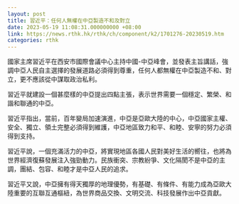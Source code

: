 ```yaml
---
layout: post
title: 習近平：任何人無權在中亞製造不和及對立
date: 2023-05-19 11:08:31.000000000 +08:00
link: https://news.rthk.hk/rthk/ch/component/k2/1701276-20230519.htm
categories: rthk
---
```


國家主席習近平在西安市國際會議中心主持中國-中亞峰會，並發表主旨講話，強調中亞人民自主選擇的發展道路必須得到尊重，任何人都無權在中亞製造不和、對立，更不應該從中謀取政治私利。

習近平就建設一個甚麼樣的中亞提出四點主張，表示世界需要一個穩定、繁榮、和諧和聯通的中亞。

習近平指出，當前，百年變局加速演進，中亞是亞歐大陸的中心，中亞國家主權、安全、獨立、領土完整必須得到維護，中亞地區致力和平、和睦、安寧的努力必須得到支持。

習近平說，一個充滿活力的中亞，將實現地區各國人民對美好生活的嚮往，也將為世界經濟復蘇發展注入強勁動力。民族衝突、宗教紛爭、文化隔閡不是中亞的主調，團結、包容、和睦才是中亞人民的追求。

習近平又說，中亞擁有得天獨厚的地理優勢，有基礎、有條件、有能力成為亞歐大陸重要的互聯互通樞紐，為世界商品交換、文明交流、科技發展作出中亞貢獻。
